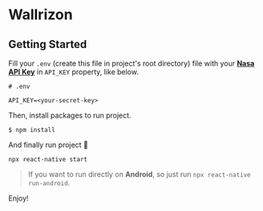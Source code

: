 # Wallrizon

## Getting Started

Fill your `.env` (create this file in project's root directory) file with your [**Nasa API Key**](nasa-api-url) in `API_KEY` property, like below.
```env
# .env

API_KEY=<your-secret-key>
```

Then, install packages to run project.
```
$ npm install
```

And finally run project 🚀
```
npx react-native start
```

> If you want to run directly on **Android**, so just run `npx react-native run-android`.

Enjoy!

[nasa-api-url]: https://api.nasa.gov/